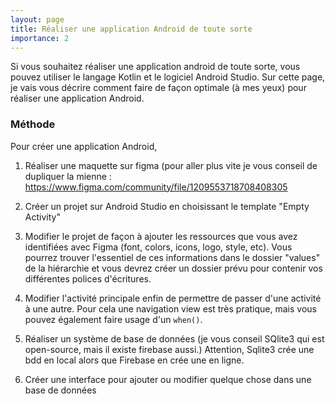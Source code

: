 ```yaml
---
layout: page
title: Réaliser une application Android de toute sorte
importance: 2
---
```

Si vous souhaitez réaliser une application android de toute sorte, vous pouvez utiliser le langage Kotlin et le logiciel Android Studio. Sur cette page, je vais vous décrire comment faire de façon optimale (à mes yeux) pour réaliser une application Android.

### Méthode
Pour créer une application Android,

1. Réaliser une maquette sur figma (pour aller plus vite je vous conseil de dupliquer la mienne : <https://www.figma.com/community/file/1209553718708408305>

2. Créer un projet sur Android Studio en choisissant le template "Empty Activity"

3. Modifier le projet de façon à ajouter les ressources que vous avez identifiées avec Figma (font, colors, icons, logo, style, etc). Vous pourrez trouver l'essentiel de ces informations dans le dossier "values" de la hiérarchie et vous devrez créer un dossier prévu pour contenir vos différentes polices d'écritures.

4. Modifier l'activité principale enfin de permettre de passer d'une activité à une autre. Pour cela une navigation view est très pratique, mais vous pouvez également faire usage d'un `when()`.

5. Réaliser un système de base de données (je vous conseil SQlite3 qui est open-source, mais il existe firebase aussi.)
Attention, Sqlite3 crée une bdd en local alors que Firebase en crée une en ligne.

6. Créer une interface pour ajouter ou modifier quelque chose dans une base de données